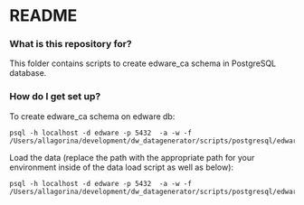 # README #

### What is this repository for? ###

This folder contains scripts to create edware_ca schema in PostgreSQL database.

### How do I get set up? ###

To create edware_ca schema on edware db: 

    psql -h localhost -d edware -p 5432  -a -w -f  /Users/allagorina/development/dw_datagenerator/scripts/postgresql/edware.psql.sql
    
Load the data (replace the path with the appropriate path for your environment inside of the data load script as well as below):

    psql -h localhost -d edware -p 5432  -a -w -f  /Users/allagorina/development/dw_datagenerator/scripts/postgresql/edware.dataload.psql.sql
